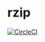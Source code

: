 # rzip

[![CircleCI](https://circleci.com/gh/rzip/rzip.svg?style=svg)](https://circleci.com/gh/rzip/rzip)
